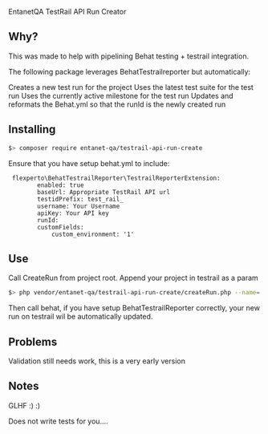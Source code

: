 EntanetQA TestRail API Run Creator

Why?
----------------

This was made to help with pipelining Behat testing + testrail integration.

The following package leverages BehatTestrailreporter but automatically:

Creates a new test run for the project
Uses the latest test suite for the test run
Uses the currently active milestone for the test run
Updates and reformats the Behat.yml so that the runId is the newly created run 

Installing
----------------

```bash
$> composer require entanet-qa/testrail-api-run-create
```


Ensure that you have setup behat.yml to include:


     flexperto\BehatTestrailReporter\TestrailReporterExtension:
            enabled: true
            baseUrl: Appropriate TestRail API url
            testidPrefix: test_rail_
            username: Your Username
            apiKey: Your API key
            runId:
            customFields:
                custom_environment: '1'
                
Use
----------------

Call CreateRun from project root. Append your project in testrail as a param

```bash
$> php vendor/entanet-qa/testrail-api-run-create/createRun.php --name='Testing'
```

Then call behat, if you have setup BehatTestrailReporter correctly, your new run on testrail wil be automatically updated. 


Problems
----------------


Validation still needs work, this is a very early version


Notes
----------------

GLHF :) :)

Does not write tests for you....